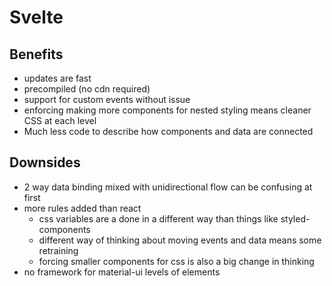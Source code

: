 # Svelte

## Benefits
- updates are fast
- precompiled (no cdn required)
- support for custom events without issue
- enforcing making more components for nested styling means cleaner CSS
    at each level
- Much less code to describe how components and data are connected

## Downsides
- 2 way data binding mixed with unidirectional flow can be confusing at first
- more rules added than react
    - css variables are a done in a different way than things like
        styled-components
    - different way of thinking about moving events and data means some
        retraining
    - forcing smaller components for css is also a big change in thinking
- no framework for material-ui levels of elements
